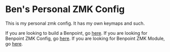 # Ben's Personal ZMK Config

This is my personal zmk config. It has my own keymaps and such.

If you are looking to build a Benpoint, go [here](https://github.com/benefitbug/benpoint).
If you are looking for Benpoint ZMK Config, go [here](https://github.com/benefitbug/zmk-config-benpoint).
If you are looking for Benpoint ZMK Module, go [here](https://github.com/benefitbug/zmk-module-benpoint).